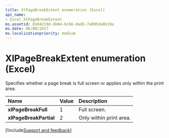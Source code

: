 ```yaml
---
title: XlPageBreakExtent enumeration (Excel)
api_name:
- Excel.XlPageBreakExtent
ms.assetid: 8104219d-db04-6c66-dadb-7a095de8b19a
ms.date: 06/08/2017
ms.localizationpriority: medium
---
```



# XlPageBreakExtent enumeration (Excel)

Specifies whether a page break is full screen or applies only within the print area.



|Name|Value|Description|
|:-----|:-----|:-----|
| **xlPageBreakFull**|1|Full screen.|
| **xlPageBreakPartial**|2|Only within print area.|

[!include[Support and feedback](~/includes/feedback-boilerplate.md)]